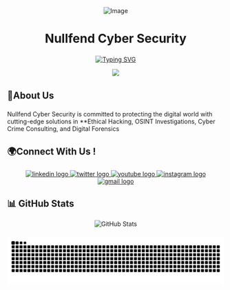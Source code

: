 
<div align="center">
  <img width="723" height="289" alt="Image" src="https://github.com/user-attachments/assets/916407af-7cd4-48b2-9062-6d883831e0bc" />
</div>

<h1 align="center">Nullfend Cyber Security</h1>

###
<p align="center">
  <a href="https://readme-typing-svg.demolab.com/demo/">
    <img src="https://readme-typing-svg.demolab.com?font=Fira+Code&pause=1000&color=7045b8&center=true&vCenter=true&width=500&lines=Securing+the+Digital+Frontier;Ethical+Hacking+%7C+OSINT+%7C+Forensics;Cyber+Defense+for+Everyone" alt="Typing SVG" />
  </a>
</p>

<div align="center">
  <img src="https://visitor-badge.laobi.icu/badge?page_id=nullfend.nullfend&"  />
</div>

###

<h2 align="left">📝About Us</h2>

###

<p align="left">Nullfend Cyber Security is committed to protecting the digital world with cutting-edge solutions in **Ethical Hacking, OSINT Investigations, Cyber Crime Consulting, and Digital Forensics</p>

###

<h2 align="left">🌍Connect With Us !</h2>

###

<div align="center">
  <a href="https://www.linkedin.com/company/nullfend/" target="_blank">
    <img src="https://img.shields.io/static/v1?message=LinkedIn&logo=linkedin&label=&color=0077B5&logoColor=white&labelColor=&style=for-the-badge" height="40" alt="linkedin logo"  />
  </a>
  <a href="https://x.com/nullfend" target="_blank">
    <img src="https://img.shields.io/static/v1?message=Twitch&logo=twitch&label=&color=9146FF&logoColor=white&labelColor=&style=for-the-badge" height="40" alt="twitter logo"  />
  </a>
<!--   <img src="https://img.shields.io/static/v1?message=Discord&logo=discord&label=&color=7289DA&logoColor=white&labelColor=&style=for-the-badge" height="40" alt="discord logo"  /> -->
  <a href="https://youtube.com/@nullfend?si=TzSabEdUZgf_BLUi" target="_blank">
    <img src="https://img.shields.io/static/v1?message=Youtube&logo=youtube&label=&color=FF0000&logoColor=white&labelColor=&style=for-the-badge" height="40" alt="youtube logo"  />
  </a>
  <a href="https://www.instagram.com/nullfend/" target="_blank">
    <img src="https://img.shields.io/static/v1?message=Instagram&logo=instagram&label=&color=E4405F&logoColor=white&labelColor=&style=for-the-badge" height="40" alt="instagram logo"  />
  </a>
  <a href="mailto:nullfend@gmail.com" target="_blank">
    <img src="https://img.shields.io/static/v1?message=Gmail&logo=gmail&label=&color=D14836&logoColor=white&labelColor=&style=for-the-badge" height="40" alt="gmail logo"  />
  </a>
</div>



###

## 📊 GitHub Stats

<p align="center">
  <img src="https://github-readme-stats.vercel.app/api?username=nullfend&show_icons=true&theme=radical&hide_border=true&bg_color=0D1117&title_color=7045b8&icon_color=7045b8" alt="GitHub Stats" />
</p>

###

<img src="https://raw.githubusercontent.com/nullfend/nullfend/output/snake.svg" alt="Snake animation" />

###
